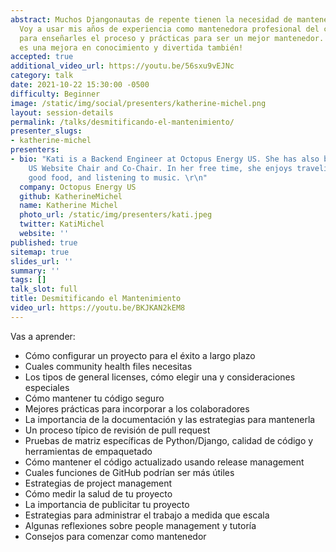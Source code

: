 ```yaml
---
abstract: Muchos Djangonautas de repente tienen la necesidad de mantener un proyecto.
  Voy a usar mis años de experiencia como mantenedora profesional del código abierto
  para enseñarles el proceso y prácticas para ser un mejor mantenedor. ¡El mantenimiento
  es una mejora en conocimiento y divertida también!
accepted: true
additional_video_url: https://youtu.be/56sxu9vEJNc
category: talk
date: 2021-10-22 15:30:00 -0500
difficulty: Beginner
image: /static/img/social/presenters/katherine-michel.png
layout: session-details
permalink: /talks/desmitificando-el-mantenimiento/
presenter_slugs:
- katherine-michel
presenters:
- bio: "Kati is a Backend Engineer at Octopus Energy US. She has also been the DjangoCon
    US Website Chair and Co-Chair. In her free time, she enjoys traveling,       eating
    good food, and listening to music. \r\n"
  company: Octopus Energy US
  github: KatherineMichel
  name: Katherine Michel
  photo_url: /static/img/presenters/kati.jpeg
  twitter: KatiMichel
  website: ''
published: true
sitemap: true
slides_url: ''
summary: ''
tags: []
talk_slot: full
title: Desmitificando el Mantenimiento
video_url: https://youtu.be/BKJKAN2kEM8
---
```


Vas a aprender:

* Cómo configurar un proyecto para el éxito a largo plazo
* Cuales community health files necesitas
* Los tipos de general licenses, cómo elegir una y consideraciones especiales
* Cómo mantener tu código seguro
* Mejores prácticas para incorporar a los colaboradores
* La importancia de la documentación y las estrategias para mantenerla
* Un proceso típico de revisión de pull request
* Pruebas de matriz específicas de Python/Django, calidad de código y herramientas de empaquetado
* Cómo mantener el código actualizado usando release management
* Cuales funciones de GitHub podrían ser más útiles
* Estrategias de project management
* Cómo medir la salud de tu proyecto
* La importancia de publicitar tu proyecto
* Estrategias para administrar el trabajo a medida que escala
* Algunas reflexiones sobre people management y tutoría
* Consejos para comenzar como mantenedor
